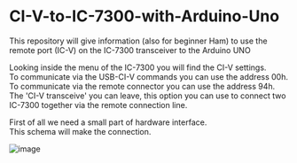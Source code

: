# CI-V-to-IC-7300-with-Arduino-Uno
This repository will give information (also for beginner Ham) to use the remote port (IC-V) on the IC-7300 transceiver to the Arduino UNO

Looking inside the menu of the IC-7300 you will find the CI-V settings.<br>
To communicate via the USB-CI-V commands you can use the address 00h.<br>
To communicate via the remote connector you can use the address 94h.<br>
The 'CI-V transceive' you can leave, this option you can use to connect two IC-7300 together via the remote connection line.<p>
  
First of all we need a small part of hardware interface.<br>
This schema will make the connection.
  
  ![image](https://user-images.githubusercontent.com/4719917/151843788-08076c8c-1c5d-4591-8bf0-9a9f31f3d7dc.png)

  



